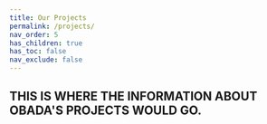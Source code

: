 ```yaml
---
title: Our Projects
permalink: /projects/
nav_order: 5
has_children: true
has_toc: false
nav_exclude: false
---
```



## THIS IS WHERE THE INFORMATION ABOUT OBADA'S PROJECTS WOULD GO. 